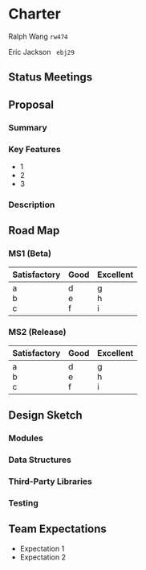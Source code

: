 # Charter 

Ralph Wang ```rw474```

Eric Jackson ``` ebj29```


## Status Meetings


## Proposal

### Summary

### Key Features
* 1
* 2
* 3

### Description 

## Road Map

### MS1 (Beta)

Satisfactory | Good | Excellent
--------------- | ------- | --------------
a <br>b <br>c | d <br>e <br>f | g <br>h <br>i

### MS2 (Release)
Satisfactory | Good | Excellent
--------------- | ------- | --------------
a <br>b <br>c | d <br>e <br>f | g <br>h <br>i

## Design Sketch

### Modules

### Data Structures

### Third-Party Libraries

### Testing

## Team Expectations

* Expectation 1 
* Expectation 2
